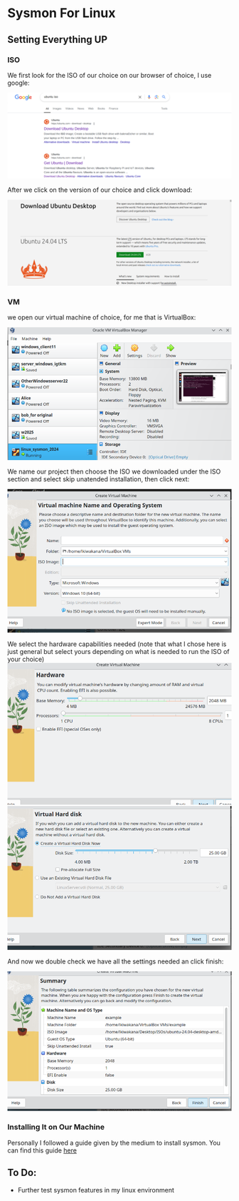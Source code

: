 # Sysmon For Linux

## Setting Everything UP

### ISO
We first look for the ISO of our choice on our browser of choice, I use google:

![](assets/sysmon_linux_iso1.png)

After we click on the version of our choice and click download:

![](assets/sysmon_linux_iso2.png)


### VM

we open our virtual machine of choice, for me that is VirtualBox:

![](assets/sysmon_linux_vm1.png)

We name our project then choose the ISO we downloaded under the ISO section and select skip unatended installation, then click next:

![](assets/sysmon_linux_VM2.png)

We select the hardware capabilities needed (note that what I chose here is just general but select yours depending on what is needed to run the ISO of your choice)
![](assets/sysmon_linux_VM3.png)
![](assets/sysmon_linux_VM4.png)

And now we double check we have all the settings needed an click finish:

![](assets/sysmon_linux_VM5.png)

### Installing It on Our Machine

Personally I followed a guide given by the medium to install sysmon. You can find this guide [here](https://shreenkhalabhattarai.medium.com/sysmon-for-linux-c4acb93a53e3)

## To Do:
- Further test sysmon features in my linux environment 
